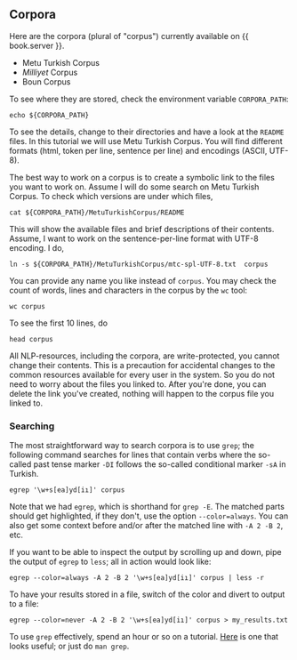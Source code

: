 ## Corpora

Here are the corpora (plural of "corpus") currently available on {{ book.server }}.

* Metu Turkish Corpus
* _Milliyet_ Corpus
* Boun Corpus

To see where they are stored, check the environment variable `CORPORA_PATH`:

```
echo ${CORPORA_PATH}
```

To see the details, change to their directories and have a look at the `README` files. In this tutorial we will use Metu Turkish Corpus. You will find different formats (html, token per line, sentence per line) and encodings (ASCII, UTF-8).


The best way to work on a corpus is to create a symbolic link to the files you want to work on. Assume I will do some search on Metu Turkish Corpus. To check which versions are under which files,

```
cat ${CORPORA_PATH}/MetuTurkishCorpus/README
```

This will show the available files and brief descriptions of their contents. Assume, I want to work on the sentence-per-line format with UTF-8 encoding. I do,

```
ln -s ${CORPORA_PATH}/MetuTurkishCorpus/mtc-spl-UTF-8.txt  corpus 
```

You can provide any name you like instead of `corpus`. You may check the count of words, lines and characters in the corpus by the `wc` tool:


```
wc corpus
```

To see the first 10 lines, do 

```
head corpus
```

All NLP-resources, including the corpora, are write-protected, you cannot change their contents. This is a precaution for accidental changes to the common resources available for every user in the system. So you do not need to worry about the files you linked to. After you're done, you can delete the link you've created, nothing will happen to the corpus file you linked to.


### Searching

The most straightforward way to search corpora is to use `grep`; the following command searches for lines that contain verbs where the so-called past tense marker `-DI` follows the so-called conditional marker `-sA` in Turkish.

```
egrep '\w+s[ea]yd[iı]' corpus
```

Note that we had `egrep`, which is shorthand for `grep -E`.  The matched parts should get highlighted, if they don't, use the option `--color=always`. You can also get some context before and/or after the matched line with `-A 2 -B 2`, etc.

If you want to be able to inspect the output by scrolling up and down, pipe the output of `egrep` to `less`; all in action would look like: 

```
egrep --color=always -A 2 -B 2 '\w+s[ea]yd[iı]' corpus | less -r
```

To have your results stored in a file, switch of the color and divert to output to a file:

```
egrep --color=never -A 2 -B 2 '\w+s[ea]yd[iı]' corpus > my_results.txt
```

To use `grep` effectively, spend an hour or so on a tutorial. [Here](http://opensourceforu.com/2012/06/beginners-guide-gnu-grep-basics-regular-expressions/) is one that looks useful; or just do `man grep`. 
